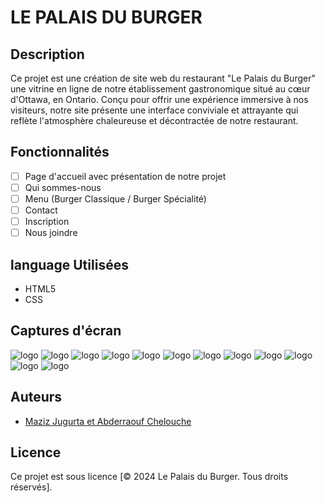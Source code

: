 # LE PALAIS DU BURGER

## Description
Ce projet est une création de site web du restaurant "Le Palais du Burger"  une vitrine en ligne de notre établissement gastronomique situé au cœur d'Ottawa, en Ontario.
Conçu pour offrir une expérience immersive à nos visiteurs, notre site présente une interface conviviale et attrayante qui reflète 
l'atmosphère chaleureuse et décontractée de notre restaurant.

## Fonctionnalités
- [ ] Page d'accueil avec présentation de notre projet
- [ ] Qui sommes-nous
- [ ] Menu (Burger Classique / Burger Spécialité)
- [ ] Contact
- [ ] Inscription
- [ ] Nous joindre

## language Utilisées
- HTML5
- CSS 

## Captures d'écran

![logo](image/Le-Palais(3).png)
![logo](image/a-propos-de-nous-burger.jpg)
![logo](image/bg-chiken.png)
![logo](image/bg-classique1.jpg)
![logo](image/image-css.jpg)
![logo](image/img--inscri.png)
![logo](image/leoverdose.png)
![logo](image/nosjoindre.jpg)
![logo](image/qsn-bg.png)
![logo](image/special-chiken.png)
![logo](image/special-h.png)
![logo](image/tasty-burger-isolated-white-background-fresh-hamburger-fastfood-with-beef-cheese.jpg)


## Auteurs 
- [Maziz Jugurta et Abderraouf Chelouche ](https://github.com/Jugurta18/MJ)

## Licence
Ce projet est sous licence [&copy; 2024 Le Palais du Burger. Tous droits réservés].
